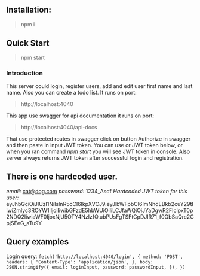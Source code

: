 ## Installation:
> npm i

## Quick Start
> npm start


### Introduction

This server could login, register users, add and edit user first name and last name. Also you can create a todo list.
It runs on port:
> http://localhost:4040

This app use swagger for api documentation
it runs on port:
> http://localhost:4040/api-docs

That use protected routes in swagger click on button Authorize in swagger and then paste in input JWT token.
You can use or JWT token below, or when you ran command *npm start* you will see JWT token in console. Also server always returns JWT token after successful login and registration.

## There is one hardcoded user.
*email:* cat@dog.com
*password:* 1234_Asdf
*Hardcoded JWT token for this user:*
eyJhbGciOiJIUzI1NiIsInR5cCI6IkpXVCJ9.eyJlbWFpbCI6ImNhdEBkb2cuY29tIiwiZmlyc3ROYW1lIjoiIiwibGFzdE5hbWUiOiIiLCJfaWQiOiJYaDgwR2FIclpxT0p2NDQ2IiwiaWF0IjoxNjU5OTY4NzIzfQ.ubPUsFgTSFtCpDJIR71_f0QbSaQrc2CpjSEeG_aTu9Y



## Query examples

Login query:
`fetch('http://localhost:4040/login', {
    method: 'POST',
    headers: {
      'Content-Type': 'application/json',
    },
    body: JSON.stringify({
      email: loginInput,
      password: passwordInput,
    }),
  })`

